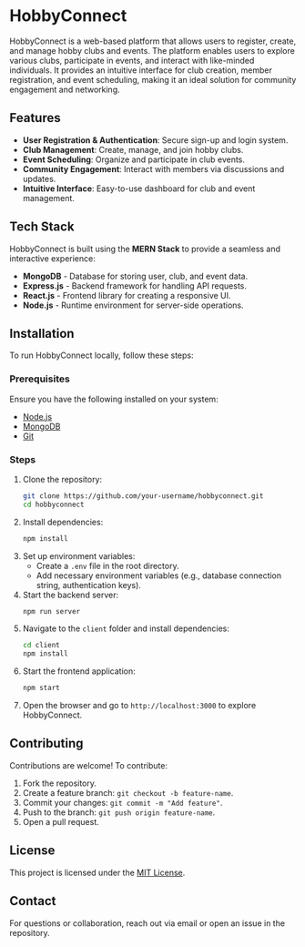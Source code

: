 # HobbyConnect

HobbyConnect is a web-based platform that allows users to register, create, and manage hobby clubs and events. The platform enables users to explore various clubs, participate in events, and interact with like-minded individuals. It provides an intuitive interface for club creation, member registration, and event scheduling, making it an ideal solution for community engagement and networking.

## Features
- **User Registration & Authentication**: Secure sign-up and login system.
- **Club Management**: Create, manage, and join hobby clubs.
- **Event Scheduling**: Organize and participate in club events.
- **Community Engagement**: Interact with members via discussions and updates.
- **Intuitive Interface**: Easy-to-use dashboard for club and event management.

## Tech Stack
HobbyConnect is built using the **MERN Stack** to provide a seamless and interactive experience:
- **MongoDB** - Database for storing user, club, and event data.
- **Express.js** - Backend framework for handling API requests.
- **React.js** - Frontend library for creating a responsive UI.
- **Node.js** - Runtime environment for server-side operations.

## Installation
To run HobbyConnect locally, follow these steps:

### Prerequisites
Ensure you have the following installed on your system:
- [Node.js](https://nodejs.org/)
- [MongoDB](https://www.mongodb.com/)
- [Git](https://git-scm.com/)

### Steps
1. Clone the repository:
   ```sh
   git clone https://github.com/your-username/hobbyconnect.git
   cd hobbyconnect
   ```
2. Install dependencies:
   ```sh
   npm install
   ```
3. Set up environment variables:
   - Create a `.env` file in the root directory.
   - Add necessary environment variables (e.g., database connection string, authentication keys).
4. Start the backend server:
   ```sh
   npm run server
   ```
5. Navigate to the `client` folder and install dependencies:
   ```sh
   cd client
   npm install
   ```
6. Start the frontend application:
   ```sh
   npm start
   ```
7. Open the browser and go to `http://localhost:3000` to explore HobbyConnect.

## Contributing
Contributions are welcome! To contribute:
1. Fork the repository.
2. Create a feature branch: `git checkout -b feature-name`.
3. Commit your changes: `git commit -m "Add feature"`.
4. Push to the branch: `git push origin feature-name`.
5. Open a pull request.

## License
This project is licensed under the [MIT License](LICENSE).

## Contact
For questions or collaboration, reach out via email or open an issue in the repository.

